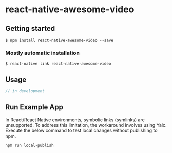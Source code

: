 # react-native-awesome-video

## Getting started

`$ npm install react-native-awesome-video --save`

### Mostly automatic installation

`$ react-native link react-native-awesome-video`

## Usage

```javascript
// in development
```

## Run Example App

In React/React Native environments, symbolic links (symlinks) are unsupported. To address this limitation, the workaround involves using Yalc. Execute the below command to test local changes without publishing to npm.

`npm run local-publish`
